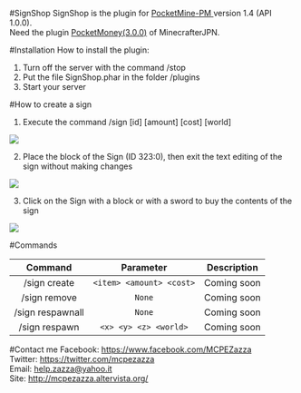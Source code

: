 #SignShop
SignShop is the plugin for <a href="http://www.pocketmine.net/">PocketMine-PM </a>version 1.4 (API 1.0.0).<br>
Need the plugin <a href="https://github.com/MinecrafterJPN/PocketMoney">PocketMoney(3.0.0)</a> of MinecrafterJPN.

#Installation
How to install the plugin:<br>
1. Turn off the server with the command /stop <br>
2. Put the file SignShop.phar in the folder /plugins<br>
3. Start your server<br>

#How to create a sign
1. Execute the command /sign <create> [id] [amount] [cost] [world]
<img src="http://mcpezazza.altervista.org/plugin/SignShop/img/img1.png">

2. Place the block of the Sign (ID 323:0), then exit the text editing of the sign without making changes
<img src="http://mcpezazza.altervista.org/plugin/SignShop/img/img2.png">

3. Click on the Sign with a block or with a sword to buy the contents of the sign
<img src="http://mcpezazza.altervista.org/plugin/SignShop/img/img3.png">

#Commands

| Command | Parameter | Description |
| :-----: | :-------: | :---------: |
| /sign create | `<item> <amount> <cost>` | Coming soon |
| /sign remove | `None` | Coming soon |
| /sign respawnall | `None` | Coming soon |
| /sign respawn | `<x> <y> <z> <world>` | Coming soon |

#Contact me
Facebook: https://www.facebook.com/MCPEZazza<br>
Twitter: https://twitter.com/mcpezazza<br>
Email: help.zazza@yahoo.it <br>
Site: http://mcpezazza.altervista.org/<br>
